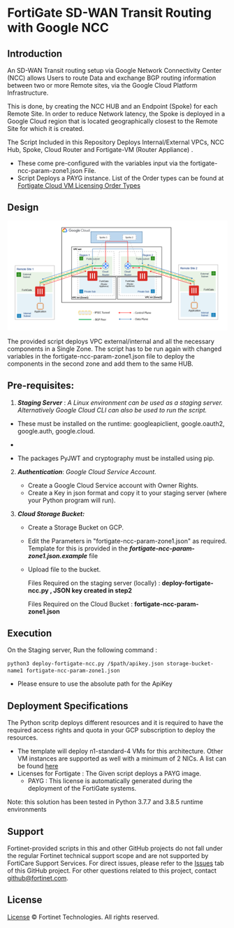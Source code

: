 # FortiGate SD-WAN Transit Routing with Google NCC

## Introduction

An SD-WAN Transit routing setup via Google Network Connectivity Center (NCC) allows Users to route Data and exchange BGP routing information between two or more Remote sites, via the Google Cloud Platform Infrastructure.

This is done, by creating the NCC HUB and an Endpoint (Spoke) for each Remote Site. In order to reduce Network latency, the Spoke is deployed in a Google Cloud region that is located geographically closest to the Remote Site for which it is created. 

The Script Included in this Repository Deploys Internal/External VPCs, NCC Hub, Spoke, Cloud Router and Fortigate-VM (Router Appliance) .
-	These come pre-configured with the variables input via the fortigate-ncc-param-zone1.json File.
-	Script Deploys a PAYG instance. List of the Order types can be found at [Fortigate Cloud VM Licensing Order Types](https://docs.fortinet.com/document/fortigate-public-cloud/7.0.0/gcp-administration-guide/451056/order-types)


## Design

<p align="center">
  <a href="images/"><img width="800px" src="images/SingleVM-NCC.png" alt="singlevm google ncc"></a>
</p


The provided script deploys VPC external/internal and all the necessary components in a Single Zone. The script has to be run again with changed variables in the fortigate-ncc-param-zone1.json file to deploy the components in the second zone and add them to the same HUB.


## Pre-requisites:

1) ***Staging Server*** : _A Linux environment can be used as a staging server. Alternatively Google Cloud CLI can also be used to run the script._
- These must be installed on the runtime:  googleapiclient, google.oauth2, google.auth, google.cloud.
- ```
- The packages PyJWT and cryptography must be installed using pip.

2) ***Authentication***: _Google Cloud Service Account._
	- Create a Google Cloud Service account with Owner Rights.
	- Create a Key in json format and copy it to your staging server (where your Python program will run).

3) ***Cloud Storage Bucket:***
	- Create a Storage Bucket on GCP.
	- Edit the Parameters in "fortigate-ncc-param-zone1.json" as required. Template for this is provided in the ***fortigate-ncc-param-zone1.json.example*** file
	- Upload file to the bucket.

		Files Required on the staging server (locally) : **deploy-fortigate-ncc.py , JSON key created in step2**

		Files Required on the Cloud Bucket : **fortigate-ncc-param-zone1.json**
	
## Execution

On the Staging server, Run the following command :
	
	python3 deploy-fortigate-ncc.py /$path/apikey.json storage-bucket-name1 fortigate-ncc-param-zone1.json
		
-	Please ensure to use the absolute path for the ApiKey
	

## Deployment Specifications

The Python scritp deploys different resources and it is required to have the required access rights and quota in your GCP subscription to deploy the resources.

- The template will deploy n1-standard-4 VMs for this architecture. Other VM instances are supported as well with a minimum of 2 NICs. A list can be found [here](https://docs.fortinet.com/document/fortigate-public-cloud/7.0.0/gcp-administration-guide/204792/models)
- Licenses for Fortigate : The Given script deploys a PAYG image.
  - PAYG : This license is automatically generated during the deployment of the FortiGate systems.



Note: this solution has been tested in Python 3.7.7 and 3.8.5 runtime environments


## Support
Fortinet-provided scripts in this and other GitHub projects do not fall under the regular Fortinet technical support scope and are not supported by FortiCare Support Services.
For direct issues, please refer to the [Issues](https://github.com/fortinet/fortigate-terraform-deploy/issues) tab of this GitHub project.
For other questions related to this project, contact [github@fortinet.com](mailto:github@fortinet.com).

## License
[License](https://github.com/fortinet/fortigate-gcp-ncc/blob/main/LICENSE) © Fortinet Technologies. All rights reserved.

